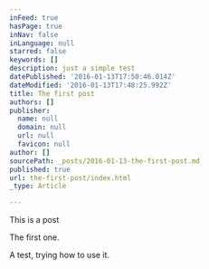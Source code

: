```yaml
---
inFeed: true
hasPage: true
inNav: false
inLanguage: null
starred: false
keywords: []
description: just a simple test
datePublished: '2016-01-13T17:50:46.014Z'
dateModified: '2016-01-13T17:48:25.992Z'
title: The first post
authors: []
publisher:
  name: null
  domain: null
  url: null
  favicon: null
author: []
sourcePath: _posts/2016-01-13-the-first-post.md
published: true
url: the-first-post/index.html
_type: Article

---
```

This is a post

The first one.

A test, trying how to use it.